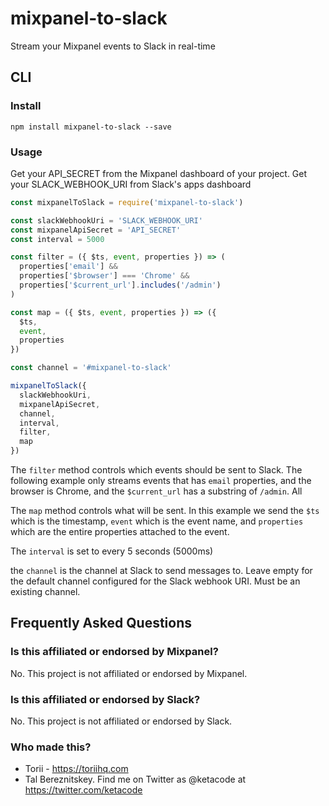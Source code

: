 # mixpanel-to-slack
Stream your Mixpanel events to Slack in real-time

## CLI

### Install

```
npm install mixpanel-to-slack --save
```

### Usage

Get your API_SECRET from the Mixpanel dashboard of your project. Get your SLACK_WEBHOOK_URI from Slack's apps dashboard

```js
const mixpanelToSlack = require('mixpanel-to-slack')

const slackWebhookUri = 'SLACK_WEBHOOK_URI'
const mixpanelApiSecret = 'API_SECRET'
const interval = 5000

const filter = ({ $ts, event, properties }) => (
  properties['email'] &&
  properties['$browser'] === 'Chrome' &&
  properties['$current_url'].includes('/admin')
)

const map = ({ $ts, event, properties }) => ({
  $ts,
  event,
  properties
})

const channel = '#mixpanel-to-slack'

mixpanelToSlack({
  slackWebhookUri,
  mixpanelApiSecret,
  channel,
  interval,
  filter,
  map
})
```

The `filter` method controls which events should be sent to Slack. The following example only streams events that has `email` properties, and the browser is Chrome, and the `$current_url` has a substring of `/admin`. All 

The `map` method controls what will be sent. In this example we send the `$ts` which is the timestamp, `event` which is the event name, and `properties` which are the entire properties attached to the event.

The `interval` is set to every 5 seconds (5000ms)

the `channel` is the channel at Slack to send messages to. Leave empty for the default channel configured for the Slack webhook URI. Must be an existing channel.

## Frequently Asked Questions

### Is this affiliated or endorsed by Mixpanel?

No. This project is not affiliated or endorsed by Mixpanel.

### Is this affiliated or endorsed by Slack?

No. This project is not affiliated or endorsed by Slack.

### Who made this?

- Torii - https://toriihq.com
- Tal Bereznitskey. Find me on Twitter as @ketacode at https://twitter.com/ketacode
